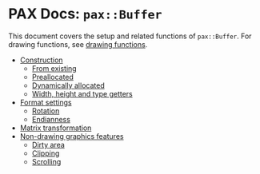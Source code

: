 # PAX Docs: `pax::Buffer`

This document covers the setup and related functions of `pax::Buffer`.
For drawing functions, see [drawing functions](drawing.md).

- [Construction](#construction)
  - [From existing](#construction-from-existing)
  - [Preallocated](#construction-preallocated)
  - [Dynamically allocated](#construction-preallocated)
  - [Width, height and type getters](#width-height-and-type-getters)
- [Format settings](#format-settings)
  - [Rotation](#rotation)
  - [Endianness](#endianness)
- [Matrix transformation](#matrix-transformation)
- [Non-drawing graphics features](#non-drawing-graphics-features)
  - [Dirty area](#dirty-area)
  - [Clipping](#clipping)
  - [Scrolling](#scrolling)
